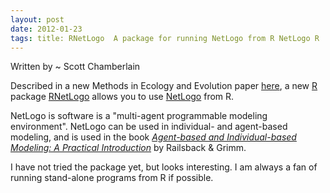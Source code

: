 ```yaml
--- 
layout: post
date: 2012-01-23
tags: title: RNetLogo  A package for running NetLogo from R NetLogo R
---
```


Written by ~ Scott Chamberlain

Described in a new Methods in Ecology and Evolution paper [here][], a new [R][] package [RNetLogo][] allows you to use [NetLogo][] from R. 

NetLogo is software is a "multi-agent programmable modeling environment". NetLogo can be used in individual- and agent-based modeling, and is used in the book [_Agent-based and Individual-based Modeling: A Practical Introduction_][book] by Railsback & Grimm. 

I have not tried the package yet, but looks interesting. I am always a fan of running stand-alone programs from R if possible. 

[RNetLogo]: http://cran.r-project.org/web/packages/RNetLogo/index.html
[NetLogo]: http://ccl.northwestern.edu/netlogo/
[here]: http://onlinelibrary.wiley.com/doi/10.1111/j.2041-210X.2011.00180.x/abstract
[R]: http://cran.r-project.org/ 
[book]: http://www.railsback-grimm-abm-book.com/ 
